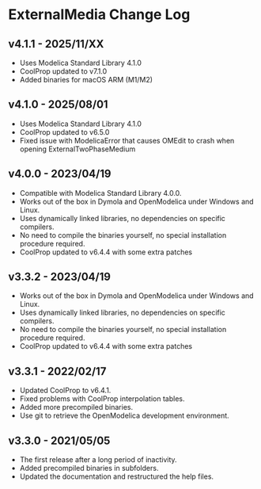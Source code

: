 # ExternalMedia Change Log

## v4.1.1 - 2025/11/XX
- Uses Modelica Standard Library 4.1.0
- CoolProp updated to v7.1.0
- Added binaries for macOS ARM (M1/M2)

## v4.1.0 - 2025/08/01
- Uses Modelica Standard Library 4.1.0
- CoolProp updated to v6.5.0
- Fixed issue with ModelicaError that causes OMEdit to crash when opening ExternalTwoPhaseMedium

## v4.0.0 - 2023/04/19
- Compatible with Modelica Standard Library 4.0.0.
- Works out of the box in Dymola and OpenModelica under Windows and Linux.
- Uses dynamically linked libraries, no dependencies on specific compilers.
- No need to compile the binaries yourself, no special installation procedure required.
- CoolProp updated to v6.4.4 with some extra patches

## v3.3.2 - 2023/04/19
- Works out of the box in Dymola and OpenModelica under Windows and Linux.
- Uses dynamically linked libraries, no dependencies on specific compilers.
- No need to compile the binaries yourself, no special installation procedure required.
- CoolProp updated to v6.4.4 with some extra patches

## v3.3.1 - 2022/02/17
- Updated CoolProp to v6.4.1.
- Fixed problems with CoolProp interpolation tables.
- Added more precompiled binaries.
- Use git to retrieve the OpenModelica development environment.

## v3.3.0 - 2021/05/05
- The first release after a long period of inactivity.
- Added precompiled binaries in subfolders.
- Updated the documentation and restructured the help files.
